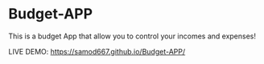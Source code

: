 # Budget-APP
This is a budget App that allow you to control your incomes and expenses!

LIVE DEMO: https://samod667.github.io/Budget-APP/
